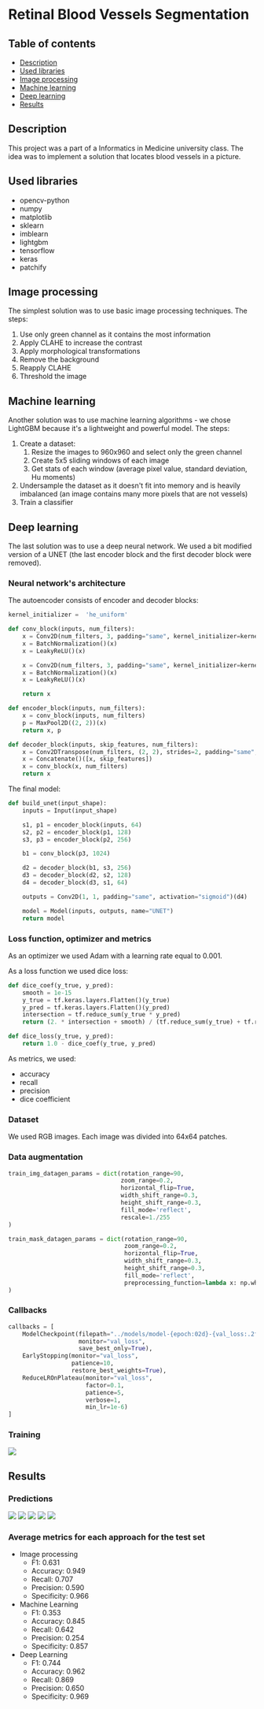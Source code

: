 # Retinal Blood Vessels Segmentation
## Table of contents
- [Description](#description)
- [Used libraries](#used-libraries)
- [Image processing](#image-processing)
- [Machine learning](#machine-learning)
- [Deep learning](#deep-learning)
- [Results](#results)

## Description
This project was a part of a Informatics in Medicine university class. The idea was to implement a solution that locates blood vessels in a picture.

## Used libraries
- opencv-python
- numpy
- matplotlib
- sklearn
- imblearn
- lightgbm
- tensorflow
- keras
- patchify

## Image processing
The simplest solution was to use basic image processing techniques. The steps:
1) Use only green channel as it contains the most information
2) Apply CLAHE to increase the contrast
3) Apply morphological transformations
4) Remove the background
5) Reapply CLAHE
6) Threshold the image

## Machine learning
Another solution was to use machine learning algorithms - we chose LightGBM because it's a lightweight and powerful model. The steps:
1) Create a dataset:
    1) Resize the images to 960x960 and select only the green channel
    2) Create 5x5 sliding windows of each image
    3) Get stats of each window (average pixel value, standard deviation, Hu moments)
2) Undersample the dataset as it doesn't fit into memory and is heavily imbalanced (an image contains many more pixels that are not vessels)
3) Train a classifier

## Deep learning
The last solution was to use a deep neural network. We used a bit modified version of a UNET (the last encoder block and the first decoder block were removed).
### Neural network's architecture
The autoencoder consists of encoder and decoder blocks:
```python
kernel_initializer =  'he_uniform'

def conv_block(inputs, num_filters):
    x = Conv2D(num_filters, 3, padding="same", kernel_initializer=kernel_initializer)(inputs)
    x = BatchNormalization()(x)
    x = LeakyReLU()(x)

    x = Conv2D(num_filters, 3, padding="same", kernel_initializer=kernel_initializer)(x)
    x = BatchNormalization()(x)
    x = LeakyReLU()(x)

    return x

def encoder_block(inputs, num_filters):
    x = conv_block(inputs, num_filters)
    p = MaxPool2D((2, 2))(x)
    return x, p

def decoder_block(inputs, skip_features, num_filters):
    x = Conv2DTranspose(num_filters, (2, 2), strides=2, padding="same", kernel_initializer=kernel_initializer)(inputs)
    x = Concatenate()([x, skip_features])
    x = conv_block(x, num_filters)
    return x
```

The final model:
```python
def build_unet(input_shape):
    inputs = Input(input_shape)

    s1, p1 = encoder_block(inputs, 64)
    s2, p2 = encoder_block(p1, 128)
    s3, p3 = encoder_block(p2, 256)

    b1 = conv_block(p3, 1024)

    d2 = decoder_block(b1, s3, 256)
    d3 = decoder_block(d2, s2, 128)
    d4 = decoder_block(d3, s1, 64)

    outputs = Conv2D(1, 1, padding="same", activation="sigmoid")(d4)

    model = Model(inputs, outputs, name="UNET")
    return model
```

### Loss function, optimizer and metrics
As an optimizer we used Adam with a learning rate equal to 0.001.

As a loss function we used dice loss:
```python
def dice_coef(y_true, y_pred):
    smooth = 1e-15
    y_true = tf.keras.layers.Flatten()(y_true)
    y_pred = tf.keras.layers.Flatten()(y_pred)
    intersection = tf.reduce_sum(y_true * y_pred)
    return (2. * intersection + smooth) / (tf.reduce_sum(y_true) + tf.reduce_sum(y_pred) + smooth)

def dice_loss(y_true, y_pred):
    return 1.0 - dice_coef(y_true, y_pred)
```

As metrics, we used:
- accuracy
- recall
- precision
- dice coefficient

### Dataset
We used RGB images. Each image was divided into 64x64 patches.

### Data augmentation
```python
train_img_datagen_params = dict(rotation_range=90,
                                zoom_range=0.2,
                                horizontal_flip=True,
                                width_shift_range=0.3,
                                height_shift_range=0.3,
                                fill_mode='reflect',
                                rescale=1./255
)

train_mask_datagen_params = dict(rotation_range=90,
                                 zoom_range=0.2,
                                 horizontal_flip=True,
                                 width_shift_range=0.3,
                                 height_shift_range=0.3,
                                 fill_mode='reflect',
                                 preprocessing_function=lambda x: np.where(x>0, 1, 0).astype(x.dtype)
)
```

### Callbacks
```python
callbacks = [
    ModelCheckpoint(filepath="../models/model-{epoch:02d}-{val_loss:.2f}.hdf5",
                    monitor="val_loss",
                    save_best_only=True),
    EarlyStopping(monitor="val_loss",
                  patience=10,
                  restore_best_weights=True),
    ReduceLROnPlateau(monitor="val_loss",
                      factor=0.1,
                      patience=5,
                      verbose=1,
                      min_lr=1e-6)
]
```

### Training
![](results/learning_curves.png)

## Results
### Predictions
![](results/img1.png)
![](results/img2.png)
![](results/img3.png)
![](results/img4.png)
![](results/img5.png)

### Average metrics for each approach for the test set
- Image processing
    - F1: 0.631
    - Accuracy: 0.949
    - Recall: 0.707
    - Precision: 0.590
    - Specificity: 0.966
- Machine Learning
    - F1: 0.353
    - Accuracy: 0.845
    - Recall: 0.642
    - Precision: 0.254
    - Specificity: 0.857
- Deep Learning
    - F1: 0.744
    - Accuracy: 0.962
    - Recall: 0.869
    - Precision: 0.650
    - Specificity: 0.969